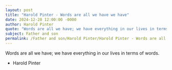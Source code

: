 ```yaml
---
layout: post
title: "Harold Pinter - Words are all we have we have"
date: 2024-12-28 12:00:00 -0000
author: Harold Pinter
quote: "Words are all we have; we have everything in our lives in terms of words."
subject: Father and son
permalink: /Father and son/Harold Pinter/Harold Pinter - Words are all we have we have
---
```


Words are all we have; we have everything in our lives in terms of words.

- Harold Pinter
